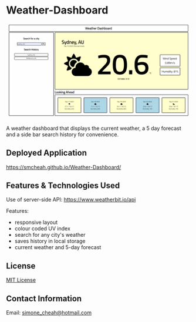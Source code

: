 # Weather-Dashboard

![](demo-image.PNG)

A weather dashboard that displays the current weather, a 5 day forecast and a side bar search history for convenience. 

## Deployed Application
https://smcheah.github.io/Weather-Dashboard/

## Features & Technologies Used
Use of server-side API: https://www.weatherbit.io/api

Features:
- responsive layout
- colour coded UV index
- search for any city's weather
- saves history in local storage
- current weather and 5-day forecast

## License
[MIT License](https://github.com/smcheah/Weather-Dashboard/blob/master/LICENSE)

## Contact Information
Email: simone_cheah@hotmail.com
